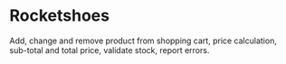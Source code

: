 # Rocketshoes
Add, change and remove product from shopping cart, price calculation, sub-total and total price, validate stock, report errors.
